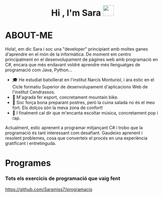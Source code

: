 <h1 align="center">Hi , I'm Sara <img src="https://media.giphy.com/media/hvRJCLFzcasrR4ia7z/giphy.gif" width="35"></h1>


# **ABOUT-ME**

Hola!, em dic Sara i soc una "developer" principiant amb moltes ganes d'aprendre en el món de la informàtica. 
De moment em centro principalment en el desenvolupament de pàgines web amb programació en C#, encara que més endavant voldré aprendre més llenguatges de programació com Java, Python...

- 🎓 He estudiat batxillerat en l'institut Narcís Monturiol, i ara estic en el Cicle formatiu Superior de desenvolupament d'aplicacions Web de l'institut Cendrassos.
- 🥇 M'agrada fer esport, concretament mountain bike.
- 🥈 Soc força bona preparant postres, però la cuina salada no és el meu fort. Els dolços són la meva zona de confort!
- 🥉 I finalment cal dir que m'encanta escoltar música, concretament pop i rap.

Actualment, estic aprenent a programar mitjançant C# i trobo que la programació és tant interessant com desafiant. Gaudeixo aprenent i resolent problemes, cosa que converteix el procés en una experiència gratificant i entretinguda.

# Programes
### Tots els exercicis de programació que vaig fent
https://github.com/Saramiss7/programacio
